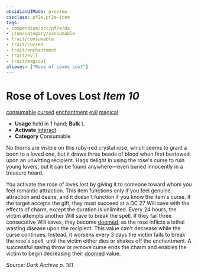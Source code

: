 ```yaml
---
obsidianUIMode: preview
cssclass: pf2e,pf2e-item
tags:
- compendium/src/pf2e/da
- item/category/consumable
- trait/consumable
- trait/cursed
- trait/enchantment
- trait/evil
- trait/magical
aliases: ["Rose of Loves Lost"]
---
```

# Rose of Loves Lost *Item 10*  
[consumable](../../../rules/traits/consumable.md)  [cursed](../../../rules/traits/cursed-gmg.md)  [enchantment](../../../rules/traits/enchantment.md)  [evil](../../../rules/traits/evil.md)  [magical](../../../rules/traits/magical.md)  

- **Usage** held in 1 hand; **Bulk** L
- **Activate** [Interact](../../../rules/actions/interact.md)
- **Category** Consumable

No thorns are visible on this ruby-red crystal rose, which seems to grant a boon to a loved one, but it draws three beads of blood when first bestowed upon an unwitting recipient. Hags delight in using the rose's curse to ruin young lovers, but it can be found anywhere—even buried innocently in a treasure hoard.

You activate the rose of loves lost by giving it to someone toward whom you feel romantic attraction. This item functions only if you feel genuine attraction and desire, and it doesn't function if you know the item's curse. If the target accepts the gift, they must succeed at a DC 27 Will save with the effects of charm, except the duration is unlimited. Every 24 hours, the victim attempts another Will save to break the spell. If they fail three consecutive Will saves, they become [doomed](../../../rules/conditions.md#Doomed), as the rose inflicts a lethal wasting disease upon the recipient. This value can't decrease while the curse continues. Instead, it worsens every 3 days the victim fails to break the rose's spell, until the victim either dies or shakes off the enchantment. A successful saving throw or remove curse ends the charm and enables the victim to begin decreasing their [doomed](../../../rules/conditions.md#Doomed) value.

*Source: Dark Archive p. 161*